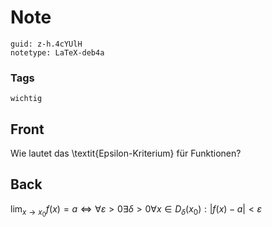 # Note
```
guid: z-h.4cYUlH
notetype: LaTeX-deb4a
```

### Tags
```
wichtig
```

## Front
Wie lautet das \textit{Epsilon-Kriterium} für Funktionen?

## Back
$\lim _{x \rightarrow x_{0}} f(x)=a \Longleftrightarrow \forall \varepsilon>0 \exists \delta>0 \forall x \in D_{\delta}\left(x_{0}\right):|f(x)-a|<\varepsilon$
